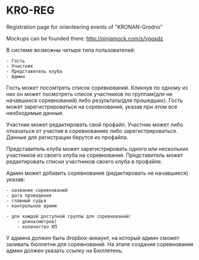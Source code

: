 KRO-REG
=======

Registration page for orienteering events of "KRONAN-Grodno"

Mockups can be founded there:
http://ninjamock.com/s/vposdz

В системе возможны четыре типа пользователей:

	- Гость
	- Участник
	- Представитель клуба
	- Админ
	
Гость может посомтреть список соревнований. Кликнув по одному из них он может посмотреть список участников по группам(для не начавшихся соревнований) либо результаты(для прошедших). Гость может зарегистрироваться на соревнования, указав при этом все необходимые данные.

Участник может редактировать свой профайл. Участник может либо отказаться от участия в соревнованиях либо зарегистрироваться. Данные для регистрации берутся из профайла.

Представитель клуба может зарегистрировать одного или нескольких участников из своего клуба на соревнования. Представитель может редактировать списки участников своего клуба в профайле.

Админ может добавить соревнования (редактировать не начавшиеся) указав:

	- название соревнований
	- дата проведения
	- главный судья
	- контрольное время
	
	- для каждой доступной группы для соревнований:
		- длина(метров)
		- количество КП

У админа должен быть dropbox-аккаунт, на который админ сможет заливать бюллетни для соревнований. На этапе создания соревнования админ должен указать ссылку на Бюллетень.